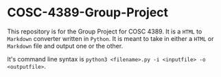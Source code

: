 # COSC-4389-Group-Project

This repository is for the Group Project for COSC 4389. It is a `HTML` to `Markdown` converter written in `Python`. It is meant to take in either a `HTML` or `Markdown` file and output one or the other.

It's command line syntax is `python3 <filename>.py -i <inputfile> -o <outputfile>`.
